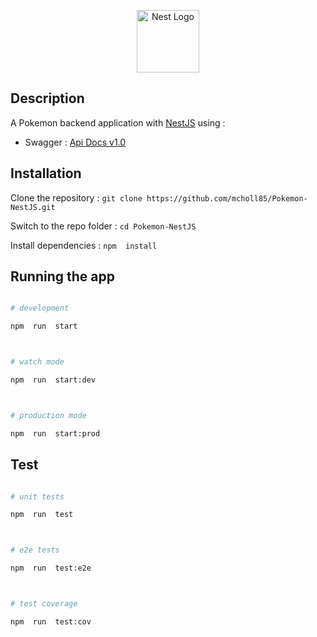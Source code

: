 <p align="center">
<img src="https://nestjs.com/img/logo-small.svg"  width="100"  alt="Nest Logo"  />
</p>

[circleci-image]: https://img.shields.io/circleci/build/github/nestjs/nest/master?token=abc123def456
[circleci-url]: https://circleci.com/gh/nestjs/nest

## Description

A Pokemon backend application with [NestJS](https://nestjs.com/) using :

- Swagger : [Api Docs v1.0](https://localhost:3000/api/#/)

## Installation

Clone the repository :
`git clone https://github.com/mcholl85/Pokemon-NestJS.git`

Switch to the repo folder :
`cd Pokemon-NestJS`

Install dependencies :
`npm  install`

## Running the app

```bash

# development

npm  run  start



# watch mode

npm  run  start:dev



# production mode

npm  run  start:prod

```

## Test

```bash

# unit tests

npm  run  test



# e2e tests

npm  run  test:e2e



# test coverage

npm  run  test:cov

```
